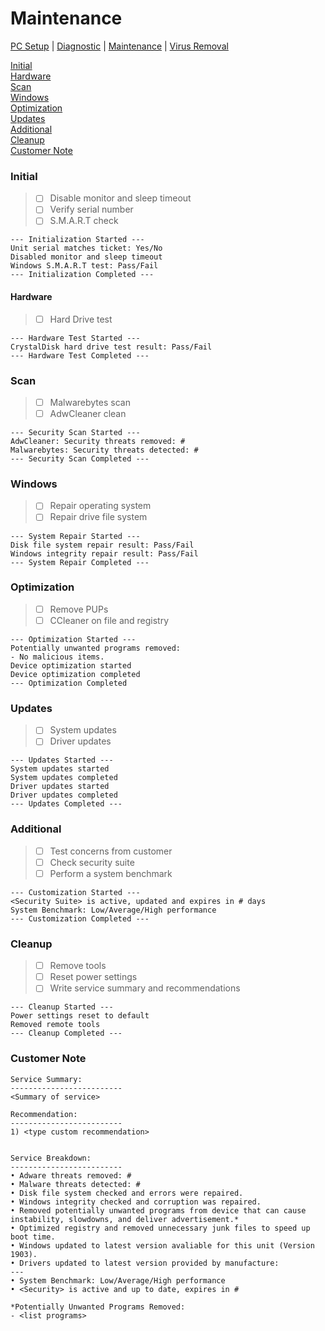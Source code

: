 # Maintenance

[PC Setup](https://github.com/justinchapdelaine/IT-Resources/blob/master/Documentation/Checklist/PC-Setup.md#pc-setup) | 
[Diagnostic](https://github.com/justinchapdelaine/IT-Resources/blob/master/Documentation/Checklist/PC-Diagnostic.md#pc-diagnostic) | 
[Maintenance](https://github.com/justinchapdelaine/IT-Resources/blob/master/Documentation/Checklist/PC-Maintenance.md#maintenance) | 
[Virus Removal](https://github.com/justinchapdelaine/IT-Resources/blob/master/Documentation/Checklist/PC-Virus-Removal.md#virus-removal) 

[Initial](#initial) <br>
[Hardware](#hardware) <br>
[Scan](#scan) <br>
[Windows](#windows) <br>
[Optimization](#optimization) <br>
[Updates](#updates) <br>
[Additional](#additional) <br>
[Cleanup](#cleanup)<br>
[Customer Note](#customer-note) <br>

### Initial
> - [ ] Disable monitor and sleep timeout
> - [ ] Verify serial number 
> - [ ] S.M.A.R.T check

```
--- Initialization Started ---
Unit serial matches ticket: Yes/No
Disabled monitor and sleep timeout
Windows S.M.A.R.T test: Pass/Fail 
--- Initialization Completed ---
```

#### Hardware
> - [ ] Hard Drive test

```
--- Hardware Test Started ---
CrystalDisk hard drive test result: Pass/Fail
--- Hardware Test Completed ---
```

### Scan
> - [ ] Malwarebytes scan
> - [ ] AdwCleaner clean

```
--- Security Scan Started ---
AdwCleaner: Security threats removed: #
Malwarebytes: Security threats detected: #
--- Security Scan Completed ---
```

### Windows
> - [ ] Repair operating system
> - [ ] Repair drive file system

```
--- System Repair Started ---
Disk file system repair result: Pass/Fail
Windows integrity repair result: Pass/Fail
--- System Repair Completed ---
```

### Optimization
> - [ ] Remove PUPs
> - [ ] CCleaner on file and registry

```
--- Optimization Started ---
Potentially unwanted programs removed:
- No malicious items.
Device optimization started
Device optimization completed
--- Optimization Completed
```

### Updates
> - [ ] System updates
> - [ ] Driver updates

```
--- Updates Started ---
System updates started
System updates completed
Driver updates started
Driver updates completed
--- Updates Completed ---
```

### Additional
> - [ ] Test concerns from customer
> - [ ] Check security suite
> - [ ] Perform a system benchmark

```
--- Customization Started ---
<Security Suite> is active, updated and expires in # days
System Benchmark: Low/Average/High performance
--- Customization Completed ---
```

### Cleanup
> - [ ] Remove tools
> - [ ] Reset power settings
> - [ ] Write service summary and recommendations

```
--- Cleanup Started ---
Power settings reset to default
Removed remote tools
--- Cleanup Completed ---
```

### Customer Note
```
Service Summary:
-------------------------
<Summary of service>

Recommendation:
-------------------------
1) <type custom recommendation>


Service Breakdown:
-------------------------
• Adware threats removed: #
• Malware threats detected: #
• Disk file system checked and errors were repaired.
• Windows integrity checked and corruption was repaired.
• Removed potentially unwanted programs from device that can cause instability, slowdowns, and deliver advertisement.*
• Optimized registry and removed unnecessary junk files to speed up boot time.
• Windows updated to latest version avaliable for this unit (Version 1903).
• Drivers updated to latest version provided by manufacture:
--- 
• System Benchmark: Low/Average/High performance
• <Security> is active and up to date, expires in #

*Potentially Unwanted Programs Removed:
- <list programs>
```
